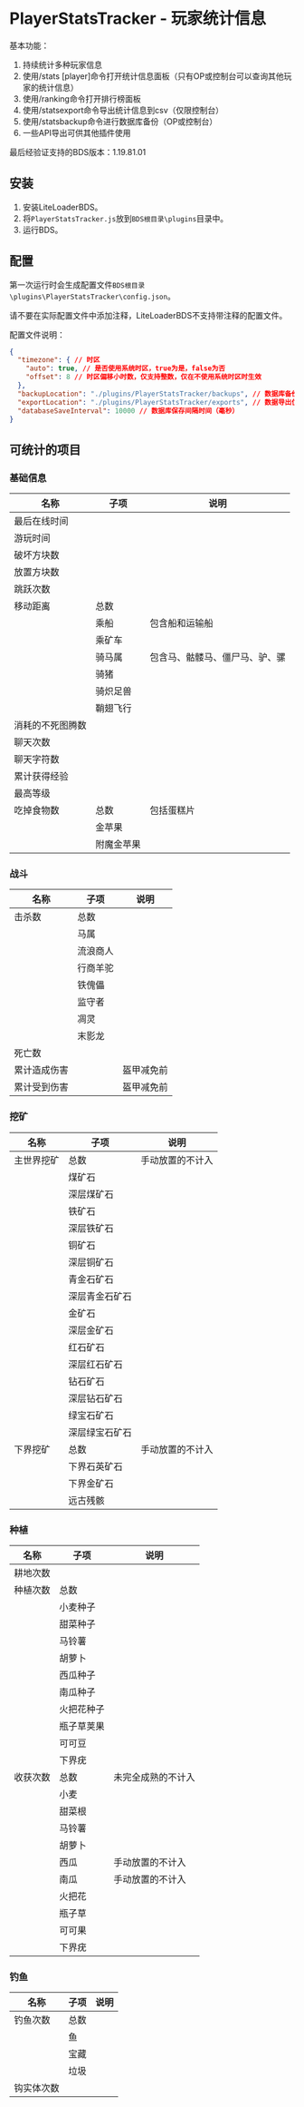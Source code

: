 # PlayerStatsTracker - 玩家统计信息

基本功能：

1. 持续统计多种玩家信息
2. 使用/stats [player]命令打开统计信息面板（只有OP或控制台可以查询其他玩家的统计信息）
3. 使用/ranking命令打开排行榜面板
4. 使用/statsexport命令导出统计信息到csv（仅限控制台）
5. 使用/statsbackup命令进行数据库备份（OP或控制台）
6. 一些API导出可供其他插件使用

最后经验证支持的BDS版本：1.19.81.01

## 安装

1. 安装LiteLoaderBDS。
2. 将`PlayerStatsTracker.js`放到`BDS根目录\plugins`目录中。
3. 运行BDS。

## 配置

第一次运行时会生成配置文件`BDS根目录\plugins\PlayerStatsTracker\config.json`。

请不要在实际配置文件中添加注释，LiteLoaderBDS不支持带注释的配置文件。

配置文件说明：

```json
{
  "timezone": { // 时区
    "auto": true, // 是否使用系统时区，true为是，false为否
    "offset": 8 // 时区偏移小时数，仅支持整数，仅在不使用系统时区时生效
  },
  "backupLocation": "./plugins/PlayerStatsTracker/backups", // 数据库备份位置
  "exportLocation": "./plugins/PlayerStatsTracker/exports", // 数据导出位置
  "databaseSaveInterval": 10000 // 数据库保存间隔时间（毫秒）
}
```

## 可统计的项目

### 基础信息

| 名称             | 子项       | 说明                           |
| ---------------- | ---------- | ------------------------------ |
| 最后在线时间     |            |                                |
| 游玩时间         |            |                                |
| 破坏方块数       |            |                                |
| 放置方块数       |            |                                |
| 跳跃次数         |            |                                |
| 移动距离         | 总数       |                                |
|                  | 乘船       | 包含船和运输船                 |
|                  | 乘矿车     |                                |
|                  | 骑马属     | 包含马、骷髅马、僵尸马、驴、骡 |
|                  | 骑猪       |                                |
|                  | 骑炽足兽   |                                |
|                  | 鞘翅飞行   |                                |
| 消耗的不死图腾数 |            |                                |
| 聊天次数         |            |                                |
| 聊天字符数       |            |                                |
| 累计获得经验     |            |                                |
| 最高等级         |            |                                |
| 吃掉食物数       | 总数       | 包括蛋糕片                     |
|                  | 金苹果     |                                |
|                  | 附魔金苹果 |                                |

### 战斗

| 名称         | 子项     | 说明       |
| ------------ | -------- | ---------- |
| 击杀数       | 总数     |            |
|              | 马属     |            |
|              | 流浪商人 |            |
|              | 行商羊驼 |            |
|              | 铁傀儡   |            |
|              | 监守者   |            |
|              | 凋灵     |            |
|              | 末影龙   |            |
| 死亡数       |          |            |
| 累计造成伤害 |          | 盔甲减免前 |
| 累计受到伤害 |          | 盔甲减免前 |

### 挖矿

| 名称       | 子项           | 说明             |
| ---------- | -------------- | ---------------- |
| 主世界挖矿 | 总数           | 手动放置的不计入 |
|            | 煤矿石         |                  |
|            | 深层煤矿石     |                  |
|            | 铁矿石         |                  |
|            | 深层铁矿石     |                  |
|            | 铜矿石         |                  |
|            | 深层铜矿石     |                  |
|            | 青金石矿石     |                  |
|            | 深层青金石矿石 |                  |
|            | 金矿石         |                  |
|            | 深层金矿石     |                  |
|            | 红石矿石       |                  |
|            | 深层红石矿石   |                  |
|            | 钻石矿石       |                  |
|            | 深层钻石矿石   |                  |
|            | 绿宝石矿石     |                  |
|            | 深层绿宝石矿石 |                  |
| 下界挖矿   | 总数           | 手动放置的不计入 |
|            | 下界石英矿石   |                  |
|            | 下界金矿石     |                  |
|            | 远古残骸       |                  |

### 种植

| 名称     | 子项       | 说明               |
| -------- | ---------- | ------------------ |
| 耕地次数 |            |                    |
| 种植次数 | 总数       |                    |
|          | 小麦种子   |                    |
|          | 甜菜种子   |                    |
|          | 马铃薯     |                    |
|          | 胡萝卜     |                    |
|          | 西瓜种子   |                    |
|          | 南瓜种子   |                    |
|          | 火把花种子 |                    |
|          | 瓶子草荚果 |                    |
|          | 可可豆     |                    |
|          | 下界疣     |                    |
| 收获次数 | 总数       | 未完全成熟的不计入 |
|          | 小麦       |                    |
|          | 甜菜根     |                    |
|          | 马铃薯     |                    |
|          | 胡萝卜     |                    |
|          | 西瓜       | 手动放置的不计入   |
|          | 南瓜       | 手动放置的不计入   |
|          | 火把花     |                    |
|          | 瓶子草     |                    |
|          | 可可果     |                    |
|          | 下界疣     |                    |

### 钓鱼

| 名称       | 子项 | 说明 |
| ---------- | ---- | ---- |
| 钓鱼次数   | 总数 |      |
|            | 鱼   |      |
|            | 宝藏 |      |
|            | 垃圾 |      |
| 钩实体次数 |      |      |

